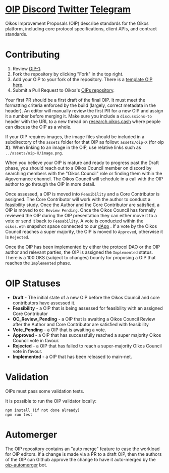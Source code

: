 # [OIP](https://oips.oikos.cash/) [Discord](https://discord.gg/VVDu6Er) [Twitter](https://twitter.com/oikos_cash) [Telegram](https://t.me/oikoscash)

Oikos Improvement Proposals (OIP) describe standards for the Oikos platform, including core protocol specifications, client APIs, and contract standards.

# Contributing

1.  Review [OIP-1](https://github.com/oikos-cash/OIPs/blob/master/content/oips/oip-1.md).
2.  Fork the repository by clicking "Fork" in the top right.
3.  Add your OIP to your fork of the repository. There is a [template OIP here](oip-x.md).
4.  Submit a Pull Request to Oikos's [OIPs repository](https://github.com/oikos-cash/OIPs).

Your first PR should be a first draft of the final OIP. It must meet the formatting criteria enforced by the build (largely, correct metadata in the header). An editor will manually review the first PR for a new OIP and assign it a number before merging it. Make sure you include a `discussions-to` header with the URL to a new thread on [research.oikos.cash](https://research.oikos.cash) where people can discuss the OIP as a whole.

If your OIP requires images, the image files should be included in a subdirectory of the `assets` folder for that OIP as follow: `assets/oip-X` (for oip **X**). When linking to an image in the OIP, use relative links such as `../assets/oip-X/image.png`.

When you believe your OIP is mature and ready to progress past the Draft phase, you should reach out to a Oikos Council member on discord by searching members with the "Oikos Council" role or finding them within the #governance channel. The Oikos Council will schedule in a call with the OIP author to go through the OIP in more detail.

Once assessed, a OIP is moved into `Feasibility` and a Core Contributor is assigned. The Core Contributor will work with the author to conduct a feasibility study. Once the Author and the Core Contributor are satisfied, a OIP is moved to `OC Review Pending`. Once the Oikos Council has formally reviewed the OIP during the OIP presentation they can either move it to a vote or send it back to `Feasability`. A vote is conducted within the `oikos.eth` snapshot space connected to our [dApp](https://oikos.cash/) . If a vote by the Oikos Council reaches a super majority, the OIP is moved to `Approved`, otherwise it is `Rejected`.

Once the OIP has been implemented by either the protocol DAO or the OIP author and relevant parties, the OIP is assigned the `Implemented` status. There is a 100 OKS (subject to changes) bounty for proposing a OIP that reaches the `Implemented` phase.

# OIP Statuses

- **Draft** - The initial state of a new OIP before the Oikos Council and core contributors have assessed it.
- **Feasibility** - a OIP that is being assessed for feasibility with an assigned Core Contributor
- **OC_Review_Pending** - a OIP that is awaiting a Oikos Council Review after the Author and Core Contributor are satisfied with feasibility
- **Vote_Pending** - a OIP that is awaiting a vote.
- **Approved** - a OIP that has successfully reached a super majority Oikos Council vote in favour.
- **Rejected** - a OIP that has failed to reach a super-majority Oikos Council vote in favour.
- **Implemented** - a OIP that has been released to main-net.

# Validation

OIPs must pass some validation tests.

It is possible to run the OIP validator locally:

```
npm install (if not done already)
npm run test
```

# Automerger

The OIP repository contains an "auto merge" feature to ease the workload for OIP editors. If a change is made via a PR to a draft OIP, then the authors of the OIP can Github approve the change to have it auto-merged by the [oip-automerger](https://github.com/bakaoh/oip_automerger) bot.
